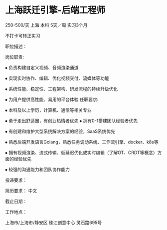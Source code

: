 # 上海跃迁引擎-后端工程师

250-500/天 上海 本科 5天／周 实习3个月

不打卡可转正实习

 职位描述：

岗位职责: 

⦁	负责构建自定义视频、音频渲染通道 

⦁	实现实时协作、编辑、优化视频交付、流媒体等功能 

⦁	系统性能、稳定性、工程架构、研发流程的持续升级优化 

⦁	为用户提供高性能、易用的平台体验 任职要求: 

⦁	本科及以上学历，计算机、通信等相关专业 

⦁	勇于走出舒适圈，有创业热情者优先 ⦁	拥有0-1搭建团队经验者优先 

⦁	有创建和维护大型系统解决方案的经验，SaaS系统优先

⦁	熟悉后端开发语言Golang，熟悉任务调动系统、工作流引擎、docker、k8s等 

⦁	拥有视频渲染、流式传输、低延迟优化或实时编辑（了解OT、CRDT等概念）方面的经验优先 

⦁	较强的沟通能力和团队协作能力

投递要求：

简历要求： 中文

截止日期：

工作地点：

上海市/上海市/静安区 珠江创意中心 灵石路695号